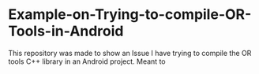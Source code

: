 # Example-on-Trying-to-compile-OR-Tools-in-Android
This repository was made to show an Issue I have trying to compile the OR tools C++ library in an Android project. Meant to 
